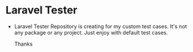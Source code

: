 # Laravel Tester

* Laravel Tester Repository is creating for my custom test cases. It's not any package or any project. Just enjoy with default test cases.

    Thanks